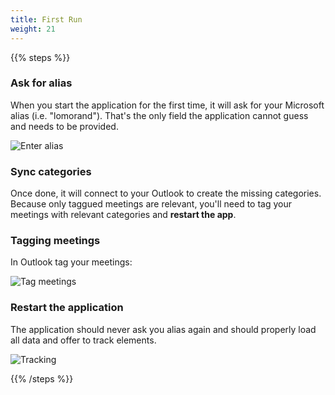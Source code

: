 ```yaml
---
title: First Run
weight: 21
---
```


{{% steps %}}

### Ask for alias

When you start the application for the first time, it will ask for your Microsoft alias (i.e. "lomorand"). That's the only field the application cannot guess and needs to be provided.

![Enter alias](../../../media/enter-alias.png)

### Sync categories

Once done, it will connect to your Outlook to create the missing categories. Because only taggued meetings are relevant, you'll need to tag your meetings with relevant categories and **restart the app**.

### Tagging meetings

In Outlook tag your meetings:

![Tag meetings](../../../media/tag-meeting.png)

### Restart the application

The application should never ask you alias again and should properly load all data and offer to track elements.

![Tracking](../../../media/main-ui.png)

{{% /steps %}}
